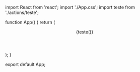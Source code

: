 import React from 'react';
import './App.css';
import teste from './actions/teste';

function App() {
 return (
    <div className="App">
      <header className="App-header">
        <p>{teste()}</p>
      </header>
    </div>
 );
}

export default App;
